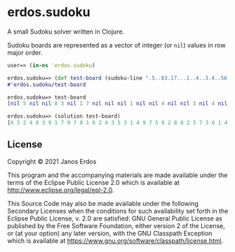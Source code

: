 # erdos.sudoku

A small Sudoku solver written in Clojure.

Sudoku boards are represented as a vector of integer (or `nil`) values in row major order.

```Clojure
user=> (in-ns 'erdos.sudoku)

erdos.sudoku=> (def test-board (sudoku-line ".5..83.17...1..4..3.4..56.8....3...9.9.8245....6....7...9....5...729..861.36.72.4"))
#'erdos.sudoku/test-board

erdos.sudoku=> test-board
[nil 5 nil nil 8 3 nil 1 7 nil nil nil 1 nil nil 4 nil nil 3 nil 4 nil nil 5 6 nil 8 nil nil nil nil 3 nil nil nil 9 nil 9 nil 8 2 4 5 nil nil nil nil 6 nil nil nil nil 7 nil nil nil 9 nil nil nil nil 5 nil nil nil 7 2 9 nil nil 8 6 1 nil 3 6 nil 7 2 nil 4]

erdos.sudoku=> (solution test-board)
[6 5 2 4 8 3 9 1 7 9 7 8 1 6 2 4 3 5 3 1 4 9 7 5 6 2 8 8 2 5 7 3 6 1 4 9 7 9 1 8 2 4 5 6 3 4 3 6 5 1 9 8 7 2 2 6 9 3 4 8 7 5 1 5 4 7 2 9 1 3 8 6 1 8 3 6 5 7 2 9 4]
```

## License

Copyright © 2021 Janos Erdos

This program and the accompanying materials are made available under the
terms of the Eclipse Public License 2.0 which is available at
http://www.eclipse.org/legal/epl-2.0.

This Source Code may also be made available under the following Secondary
Licenses when the conditions for such availability set forth in the Eclipse
Public License, v. 2.0 are satisfied: GNU General Public License as published by
the Free Software Foundation, either version 2 of the License, or (at your
option) any later version, with the GNU Classpath Exception which is available
at https://www.gnu.org/software/classpath/license.html.
